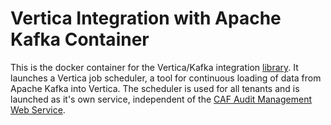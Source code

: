 # Vertica Integration with Apache Kafka Container

This is the docker container for the Vertica/Kafka integration [library](https://github.hpe.com/caf/audit-service/tree/develop/caf-audit-management-cli). It launches a Vertica job scheduler, a tool for continuous loading of data from Apache Kafka into Vertica. The scheduler is used for all tenants and is launched as it's own service, independent of the [CAF Audit Management Web Service](https://github.hpe.com/caf/audit-service/tree/develop/caf-audit-management-service).
